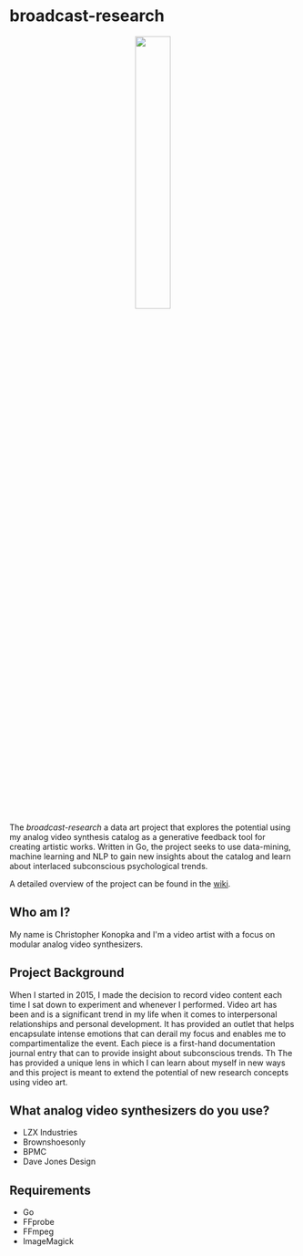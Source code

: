 # broadcast-research
<p align="center">
  <img width="35%" height="35%" src="https://i.ibb.co/6tvdjGg/IMG-0215.jpg"/>
</p>

The *broadcast-research* a data art project that explores the potential using my analog video synthesis catalog as a generative feedback tool for creating artistic works. Written in Go, the project seeks to use data-mining, machine learning and NLP to gain new insights about the catalog and learn about interlaced subconscious psychological trends. 

A detailed overview of the project can be found in the [wiki](https://github.com/cskonopka/broadcast-research/wiki).

## Who am I?
My name is Christopher Konopka and I'm a video artist with a focus on modular analog video synthesizers. 

## Project Background
 When I started in 2015, I made the decision to record video content each time I sat down to experiment and whenever I performed. Video art has been and is a significant trend in my life when it comes to interpersonal relationships and personal development. It has provided an outlet that helps encapsulate intense emotions that can derail my focus and enables me to compartimentalize the event. Each piece is a first-hand documentation journal entry that can to provide insight about subconscious trends. Th
 The has provided a unique lens in which I can learn about myself in new ways and this project is meant to extend the potential of new research concepts using video art.

## What analog video synthesizers do you use?
* LZX Industries
* Brownshoesonly
* BPMC
* Dave Jones Design

## Requirements
* Go
* FFprobe
* FFmpeg
* ImageMagick

